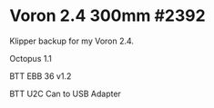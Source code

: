 # Voron 2.4 300mm #2392
Klipper backup for my Voron 2.4.


Octopus 1.1

BTT EBB 36 v1.2

BTT U2C Can to USB Adapter
